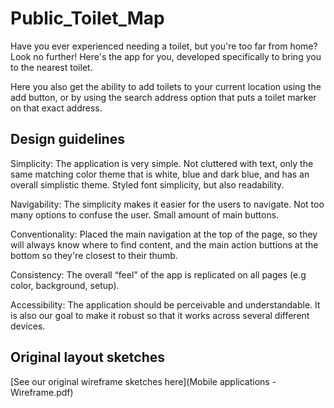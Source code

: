 # Public_Toilet_Map

Have you ever experienced needing a toilet, but you're too far from home?
Look no further! Here's the app for you, developed specifically to bring you to the nearest toilet.

Here you also get the ability to add toilets to your current location using the add button,
or by using the search address option that puts a toilet marker on that exact address.

## Design guidelines
Simplicity: The application is very simple. Not cluttered with text, only the same matching color theme that is white, blue and dark blue, and has an overall simplistic theme. Styled font simplicity, but also readability.

Navigability: The simplicity makes it easier for the users to navigate. Not too many options to confuse the user. Small amount of main buttons.

Conventionality: Placed the main navigation at the top of the page, so they will always know where to find content, and the main action buttions at the bottom so they're closest to their thumb.

Consistency: The overall “feel” of the app is replicated on all pages (e.g color, background, setup).

Accessibility: The application should be perceivable and understandable. It is also our goal to make it robust so that it works across several different devices.

## Original layout sketches
[See our original wireframe sketches here](Mobile applications - Wireframe.pdf)
